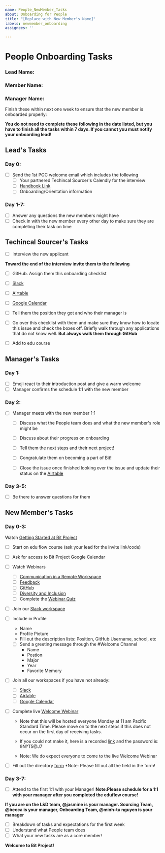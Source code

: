 ```yaml
---
name: People_NewMember_Tasks
about: Onboarding for People
title: "[Replace with New Member's Name]"
labels: newmember_onboarding
assignees: ''

---
```


# People Onboarding Tasks 

### Lead Name:
### Member Name:
### Manager Name:
Finish these within next one week to ensure that the new member is onboarded properly:

**You do not need to complete these following in the date listed, but you have to finish all the tasks within 7 days. If you cannot you must notify your onboarding lead!** 

## Lead's Tasks

### Day 0:

- [ ] Send the 1st POC welcome email which includes the following 
  - [ ] Your partnered Techincal Sourcer's Calendly for the interview
  - [ ] [Handbook Link](https://about.bitproject.org/) 
  - [ ] Onboarding/Orientation information 
### Day 1-7: 
- [ ] Answer any questions the new members might have
- [ ] Check in with the new member every other day to make sure they are completing their task on time 
 
 ## Techincal Sourcer's Tasks
- [ ] Interview the new applicant


**Toward the end of the interview invite them to the following**
- [ ] GitHub. Assign them this onboarding checklist
- [ ] [Slack](https://join.slack.com/t/bitdarlene/shared_invite/zt-9t88xlbb-DHBCQWOUZfu87P376dEEgQ) 
- [ ] [Airtable](https://airtable.com/invite/l?inviteId=invXpOyNXqokFT7Sq&inviteToken=ebee2d1d51eb059de30fc03f4f55abb50dd3d44f1fda27cac6206b020e4e5da1)
- [ ] [Google Calendar](https://calendar.google.com/calendar?cid=dWNkYXZpcy5lZHVfMGhpZzcwNmdlMWRuZmpsMWVyc3V1YmFyaHNAZ3JvdXAuY2FsZW5kYXIuZ29vZ2xlLmNvbQ)
- [ ] Tell them the position they got and who their manager is
- [ ] Go over this checklist with them and make sure they know how to locate this issue and check the boxes off. Briefly walk through any applications that do not know well. **But always walk them through GitHub**
- [ ] Add to edu course 


 ## Manager's Tasks

### Day 1: 
- [ ] Emoji react to their introduction post and give a warm welcome
- [ ] Manager confirms the schedule 1:1 with the new member 

### Day 2:

- [ ] Manager meets with the new member 1:1 
  - [ ] Discuss what the People team does and what the new member's role might be
  - [ ] Discuss about their progress on onboarding 
  - [ ] Tell them the next steps and their next project!
  - [ ] Congratulate them on becoming a part of Bit!
  - [ ] Close the issue once finished looking over the issue and update their status on the [Airtable](https://airtable.com/tbl3kCGuIhI2J750b/viwpLQBh2oe3nJ7Fb?blocks=hide)


### Day 3-5: 

- [ ] Be there to answer questions for them



## New Member's Tasks

### Day 0-3:
Watch [Getting Started at Bit Project](https://youtu.be/-jj090TR3po)
- [ ] Start on edu flow course (ask your lead for the invite link/code)
- [ ] Ask for access to Bit Project Google Calendar 
- [ ] Watch Webinars 
  - [ ] [Communication in a Remote Workspace](https://www.youtube.com/watch?v=2f9TkttynIk)
  - [ ] [Feedback](https://youtu.be/UlvYinqLsdo)
  - [ ] [GitHub](https://youtu.be/NNrP1QCF1JE)
  - [ ] [Diversity and Inclusion](https://youtu.be/dIvSjM-1Phw)
  - [ ] Complete the [Webinar Quiz](https://airtable.com/shr31V9xdVRxOffMA)
- [ ] Join our [Slack workspace](https://join.slack.com/t/bitdarlene/shared_invite/zt-9t88xlbb-DHBCQWOUZfu87P376dEEgQ)
- [ ] Include in Profile
    - Name
    - Profile Picture 
    - Fill out the description lists: Position, GitHub Username, school, etc
  - [ ] Send a greeting message through the #Welcome Channel 
    - Name 
    - Postion
    - Major 
    - Year
    - Favorite Memory 
- [ ] Join all our workspaces if you have not already:
  - [ ] [Slack](https://join.slack.com/t/bitdarlene/shared_invite/zt-9t88xlbb-DHBCQWOUZfu87P376dEEgQ) 
  - [ ] [Airtable](https://airtable.com/invite/l?inviteId=invXpOyNXqokFT7Sq&inviteToken=ebee2d1d51eb059de30fc03f4f55abb50dd3d44f1fda27cac6206b020e4e5da1)
  - [ ] [Google Calendar](https://calendar.google.com/calendar?cid=dWNkYXZpcy5lZHVfMGhpZzcwNmdlMWRuZmpsMWVyc3V1YmFyaHNAZ3JvdXAuY2FsZW5kYXIuZ29vZ2xlLmNvbQ)
  
- [ ] Complete live [Welcome Webinar](https://zoom.us/j/4639175564)


  - Note that this will be hosted everyone Monday at 11 am Pacific Standard Time. Please move on to the next steps if this does not occur on the first day of receiving tasks.
  - If you could not make it, here is a recorded [link](https://us02web.zoom.us/rec/share/3JMvcIj952BJboXuzB3OBLAmGK_daaa80CVP_fJcxUxsgT_ZLWk5A3LSnh9LzSSy) and the password is: 9N?T5@J7


  - Note: We do expect everyone to come to the live Welcome Webinar
- [ ] Fill out the directory [form](https://airtable.com/shrFZKfAcYcnunw20)
*Note: Please fill out all the field in the form!

### Day 3-7:

- [ ] Attend to the first 1:1 with your Manager! **Note:Please schedule for a 1:1 with your manager after you completed the eduflow course!**


**If you are on the L&D team, @jasmine is your manager. Sourcing Team, @becca is your manager, Onboarding Team, @minh-tu nguyen is your manager**
  - [ ] Breakdown of tasks and expectations for the first week 
  - [ ] Understand what People team does
  - [ ] What your new tasks are as a core member!
  
 **Welcome to Bit Project!**
